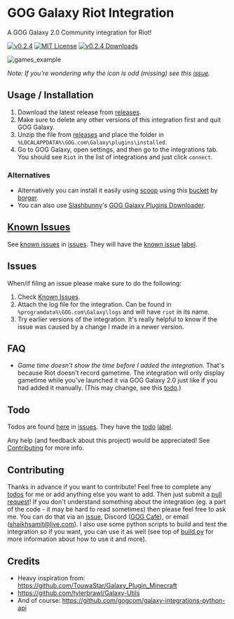 # GOG Galaxy Riot Integration

A GOG Galaxy 2.0 Community integration for Riot!

[![v0.2.4](https://img.shields.io/badge/version-v0.2.4-blue)](https://github.com/urwrstkn8mare/galaxy-riot-integration/releases/tag/v0.2.4)
[![MIT License](https://img.shields.io/github/license/urwrstkn8mare/galaxy-riot-integration)](https://github.com/urwrstkn8mare/galaxy-riot-integration/blob/master/LICENSE)
[![v0.2.4 Downloads](https://img.shields.io/github/downloads/urwrstkn8mare/galaxy-riot-integration/v0.2.4/total.svg)](https://github.com/urwrstkn8mare/galaxy-riot-integration/releases/tag/v0.2.4)

![games_example](https://raw.githubusercontent.com/urwrstkn8mare/gog-riot-integration/master/screenshot.png)

_Note: If you're wondering why the icon is odd (missing) see this [issue](https://github.com/urwrstkn8mare/gog-riot-integration/issues/1#issuecomment-641019594)._

## Usage / Installation

1. Download the latest release from [releases](https://github.com/urwrstkn8mare/galaxy-riot-integration/releases).
2. Make sure to delete any other versions of this integration first and quit GOG Galaxy.
3. Unzip the file from [releases](https://github.com/urwrstkn8mare/gog-riot-integration/releases) and place the folder in `%LOCALAPPDATA%\GOG.com\Galaxy\plugins\installed`.
4. Go to GOG Galaxy, open settings, and then go to the integrations tab. You should see `Riot` in the list of integrations and just click `connect`.

### Alternatives
- Alternatively you can install it easily using [scoop](https://scoop.sh/) using this [bucket](https://github.com/borger/scoop-galaxy-integrations) by [borger](https://github.com/borger).
- You can also use [Slashbunny](https://github.com/Slashbunny)'s [GOG Galaxy Plugins Downloader](https://github.com/Slashbunny/gog-galaxy-plugin-downloader). 

## [Known Issues](https://github.com/urwrstkn8mare/galaxy-riot-integration/labels/known%20issue)

See [known issues](https://github.com/urwrstkn8mare/galaxy-riot-integration/labels/known%20issue) in [issues](https://github.com/urwrstkn8mare/galaxy-riot-integration/issues). They will have the [known issue](https://github.com/urwrstkn8mare/galaxy-riot-integration/labels/known%20issue) [label](https://github.com/urwrstkn8mare/galaxy-riot-integration/labels).

## Issues

When/if filing an issue please make sure to do the following:

1. Check [Known Issues](#known-issues).
2. Attach the log file for the integration. Can be found in `%programdata%\GOG.com\Galaxy\logs` and will have `riot` in its name.
3. Try earlier versions of the integration. It's really helpful to know if the issue was caused by a change I made in a newer version.

## FAQ

- _Game time doesn't show the time before I added the integration._
  That's because Riot doesn't record gametime. The integration will only display gametime while you've launched it via GOG Galaxy 2.0 just like if you had added it manually. (This may change, see this [todo](https://github.com/urwrstkn8mare/galaxy-riot-integration/issues/7).)

## Todo

Todos are found [here](https://github.com/urwrstkn8mare/galaxy-riot-integration/labels/todo) in [issues](https://github.com/urwrstkn8mare/galaxy-riot-integration/issues). They have the [todo](https://github.com/urwrstkn8mare/galaxy-riot-integration/labels/todo) [label](https://github.com/urwrstkn8mare/galaxy-riot-integration/labels).

Any help (and feedback about this project) would be appreciated! See [Contributing](#contributing) for more info.

## Contributing

Thanks in advance if you want to contribute! Feel free to complete any [todos](#todo) for me or add anything else you want to add. Then just submit a [pull request](https://github.com/urwrstkn8mare/galaxy-riot-integration/pulls)! If you don't understand something about the integration (eg. a part of the code - it may be hard to read sometimes) then please feel free to ask me. You can do that via an [issue](https://github.com/urwrstkn8mare/galaxy-riot-integration/issues/new), Discord ([GOG Café](https://discord.gg/bT2HJ9k)), or email (shaikhsamit@live.com). I also use some python scripts to build and test the integration so if you want, you can use it as well (see top of [build.py](build.py) for more information about how to use it and more).

## Credits

- Heavy inspiration from: <https://github.com/TouwaStar/Galaxy_Plugin_Minecraft>
- <https://github.com/tylerbrawl/Galaxy-Utils>
- And of course: <https://github.com/gogcom/galaxy-integrations-python-api>
